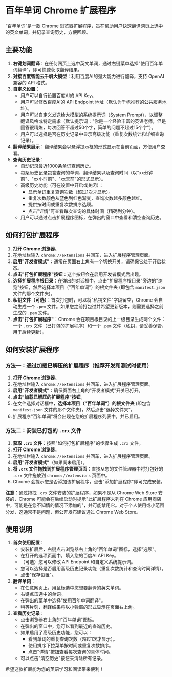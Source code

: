 # 百年单词 Chrome 扩展程序

“百年单词”是一款 Chrome 浏览器扩展程序，旨在帮助用户快速翻译网页上选中的英文单词，并记录查询历史，方便回顾。

## 主要功能

1.  **右键划词翻译**：在任何网页上选中英文单词，通过右键菜单选择"使用百年单词翻译"，即可快速获取翻译结果。
2.  **对接百度智能云千帆大模型**：利用百度AI的强大能力进行翻译，支持 OpenAI 兼容的 API 格式。
3.  **自定义设置**：
    *   用户可以自行设置百度AI的 API Key。
    *   用户可以修改百度AI的 API Endpoint 地址（默认为千帆推荐的公共服务地址）。
    *   用户可以自定义发送给大模型的系统提示词（System Prompt），以调整翻译风格或特定需求（默认提示词："你是一个经验丰富的英语老师，但是回答很精炼，每次回答不超过50个字，简单的问题不超过15个字"）。
    *   用户可以选择是否在历史记录中显示高级功能（重复次数统计和详细查询记录）。
4.  **翻译结果展示**：翻译结果会以悬浮提示框的形式显示在当前页面，方便用户查看。
5.  **查询历史记录**：
    *   自动记录最近1000条单词查询历史。
    *   每条历史记录包含查询的单词、翻译结果以及查询时间（以"xx分钟前"、"xx小时前"、"xx天前"的形式显示）。
    *   高级历史功能（可在设置中开启或关闭）：
        *   显示单词重复查询次数（超过1次才显示）。
        *   重复次数颜色从蓝色到红色渐变，查询次数越多颜色越红。
        *   提供按时间或重复次数排序选项。
        *   点击"详情"可查看每次查询的具体时间（精确到分钟）。
    *   用户可以通过点击扩展程序图标，在弹出的窗口中查看和清空查询历史。

## 如何打包扩展程序

1.  **打开 Chrome 浏览器**。
2.  在地址栏输入 `chrome://extensions` 并回车，进入扩展程序管理页面。
3.  **启用"开发者模式"**：通常在页面右上角有一个切换开关，请确保它处于开启状态。
4.  **点击"打包扩展程序"按钮**：这个按钮会在启用开发者模式后出现。
5.  **选择扩展程序根目录**：在弹出的对话框中，点击"扩展程序根目录"旁边的"浏览"按钮，然后选择本项目（"百年单词"）的根文件夹 (即包含 `manifest.json` 文件的那个文件夹)。
6.  **私钥文件（可选）**：首次打包时，可以将"私钥文件"字段留空，Chrome 会自动生成一个 `.pem` 文件。如果您之前打包过并希望更新版本，则需要选择之前生成的 `.pem` 文件。
7.  **点击"打包扩展程序"**：Chrome 会在项目根目录的上一级目录生成两个文件：一个 `.crx` 文件（已打包的扩展程序）和一个 `.pem` 文件（私钥，请妥善保管，用于后续更新）。

## 如何安装扩展程序

### 方法一：通过加载已解压的扩展程序（推荐开发和测试时使用）

1.  **打开 Chrome 浏览器**。
2.  在地址栏输入 `chrome://extensions` 并回车，进入扩展程序管理页面。
3.  **启用"开发者模式"**：确保页面右上角的"开发者模式"开关已打开。
4.  **点击"加载已解压的扩展程序"按钮**。
5.  在文件选择对话框中，**选择本项目（"百年单词"）的根文件夹** (即包含 `manifest.json` 文件的那个文件夹)，然后点击"选择文件夹"。
6.  扩展程序"百年单词"将会出现在您的扩展程序列表中，并已启用。

### 方法二：安装已打包的 `.crx` 文件

1.  **获取 `.crx` 文件**：按照"如何打包扩展程序"的步骤生成 `.crx` 文件。
2.  **打开 Chrome 浏览器**。
3.  在地址栏输入 `chrome://extensions` 并回车，进入扩展程序管理页面。
4.  **启用"开发者模式"**（如果尚未启用）。
5.  **将 `.crx` 文件拖拽到扩展程序管理页面**：直接从您的文件管理器中将打包好的 `.crx` 文件拖放到 `chrome://extensions` 页面中。
6.  Chrome 会提示您是否添加该扩展程序，点击"添加扩展程序"即可完成安装。

**注意**：通过拖拽 `.crx` 文件安装的扩展程序，如果不是从 Chrome Web Store 安装的，Chrome 可能会在后续启动时提示"此扩展程序未列在 Chrome 应用商店中，可能是在您不知情的情况下添加的"，并可能禁用它。对于个人使用或小范围分发，这通常不是问题，但公开发布建议通过 Chrome Web Store。

## 使用说明

1.  **首次使用配置**：
    *   安装扩展后，右键点击浏览器右上角的"百年单词"图标，选择"选项"。
    *   在打开的选项页面中，填入您的百度AI API Key。
    *   （可选）您可以修改 API Endpoint 和自定义系统提示词。
    *   您可以选择是否启用高级历史记录功能（重复次数统计和查询时间详情）。
    *   点击"保存设置"。
2.  **翻译单词**：
    *   在任意网页上，用鼠标选中您想要翻译的英文单词。
    *   右键点击选中的单词。
    *   在弹出的菜单中选择"使用百年单词翻译"。
    *   稍等片刻，翻译结果将以小弹窗的形式显示在页面右上角。
3.  **查看历史记录**：
    *   点击浏览器右上角的"百年单词"图标。
    *   在弹出的窗口中，您可以看到最近的查询历史。
    *   如果启用了高级历史功能，您可以：
        *   看到单词的重复查询次数（超过1次才显示）。
        *   使用排序下拉菜单按时间或重复次数排序。
        *   点击"详情"按钮查看每次查询的具体时间。
    *   可以点击"清空历史"按钮来清除所有记录。

希望这款扩展能为您的英语学习和阅读带来便利！